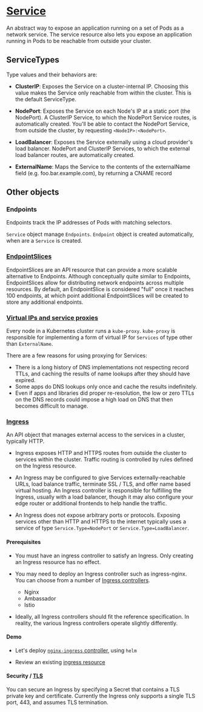 # [Service](https://kubernetes.io/docs/concepts/services-networking/service/)

An abstract way to expose an application running on a set of Pods as a network service. The service resource also lets you expose an application running in Pods to be reachable from outside your cluster.

## ServiceTypes

Type values and their behaviors are:

- **ClusterIP**: Exposes the Service on a cluster-internal IP. Choosing this value makes the Service only reachable from within the cluster. This is the default ServiceType.

- **NodePort**: Exposes the Service on each Node's IP at a static port (the NodePort). A ClusterIP Service, to which the NodePort Service routes, is automatically created. You'll be able to contact the NodePort Service, from outside the cluster, by requesting `<NodeIP>:<NodePort>`.

- **LoadBalancer**: Exposes the Service externally using a cloud provider's load balancer. NodePort and ClusterIP Services, to which the external load balancer routes, are automatically created.

- **ExternalName**: Maps the Service to the contents of the externalName field (e.g. foo.bar.example.com), by returning a CNAME record

## Other objects

### Endpoints

Endpoints track the IP addresses of Pods with matching selectors.

`Service` object manage `Endpoints`. `Endpoint` object is created automatically, when are a `Service` is created.

### [EndpointSlices](https://kubernetes.io/docs/concepts/services-networking/endpoint-slices/)

EndpointSlices are an API resource that can provide a more scalable alternative to Endpoints. Although conceptually quite similar to Endpoints, EndpointSlices allow for distributing network endpoints across multiple resources. By default, an EndpointSlice is considered "full" once it reaches 100 endpoints, at which point additional EndpointSlices will be created to store any additional endpoints.

### [Virtual IPs and service proxies](https://kubernetes.io/docs/concepts/services-networking/service/#virtual-ips-and-service-proxies)

Every node in a Kubernetes cluster runs a `kube-proxy`. `kube-proxy` is responsible for implementing a form of virtual IP for `Services` of type other than `ExternalName`.

There are a few reasons for using proxying for Services:

- There is a long history of DNS implementations not respecting record TTLs, and caching the results of name lookups after they should have expired.
- Some apps do DNS lookups only once and cache the results indefinitely.
- Even if apps and libraries did proper re-resolution, the low or zero TTLs on the DNS records could impose a high load on DNS that then becomes difficult to manage.

### [Ingress](https://kubernetes.io/docs/concepts/services-networking/ingress)

An API object that manages external access to the services in a cluster, typically HTTP.

- Ingress exposes HTTP and HTTPS routes from outside the cluster to services within the cluster. Traffic routing is controlled by rules defined on the Ingress resource.

- An Ingress may be configured to give Services externally-reachable URLs, load balance traffic, terminate SSL / TLS, and offer name based virtual hosting. An Ingress controller is responsible for fulfilling the Ingress, usually with a load balancer, though it may also configure your edge router or additional frontends to help handle the traffic.

- An Ingress does not expose arbitrary ports or protocols. Exposing services other than HTTP and HTTPS to the internet typically uses a service of type `Service.Type=NodePort` or `Service.Type=LoadBalancer`.

#### Prerequisites

- You must have an ingress controller to satisfy an Ingress. Only creating an Ingress resource has no effect.

- You may need to deploy an Ingress controller such as ingress-nginx. You can choose from a number of [Ingress controllers](https://kubernetes.io/docs/concepts/services-networking/ingress-controllers/).

  - Nginx
  - Ambassador
  - Istio

- Ideally, all Ingress controllers should fit the reference specification. In reality, the various Ingress controllers operate slightly differently.

#### Demo

- Let's deploy [`nginx-ingress` controller](https://docs.nginx.com/nginx-ingress-controller/installation/installation-with-helm/), using `helm`

- Review an existing [ingress resource](https://github.com/algogrit/yaes-server/blob/master/devops/k8s/ingress.yaml)

#### Security / [TLS](https://kubernetes.io/docs/concepts/services-networking/ingress/#tls)

You can secure an Ingress by specifying a Secret that contains a TLS private key and certificate. Currently the Ingress only supports a single TLS port, 443, and assumes TLS termination.
